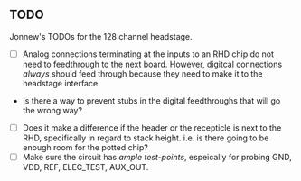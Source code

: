 ## TODO
Jonnew's TODOs for the 128 channel headstage.

- [ ] Analog connections terminating at the inputs to an RHD chip do not need to feedthrough to the next board. However, digitcal connections _always_ should feed through because they need to make it to the headstage interface
 - Is there a way to prevent stubs in the digital feedthroughs that will go the wrong way?
-[ ] Does it make a difference if the header or the recepticle is next to the RHD, specifically in regard to stack height. i.e. is there going to be enough room for the potted chip?
-[ ] Make sure the circuit has _ample test-points_, espeically for probing GND, VDD, REF, ELEC_TEST, AUX_OUT.
